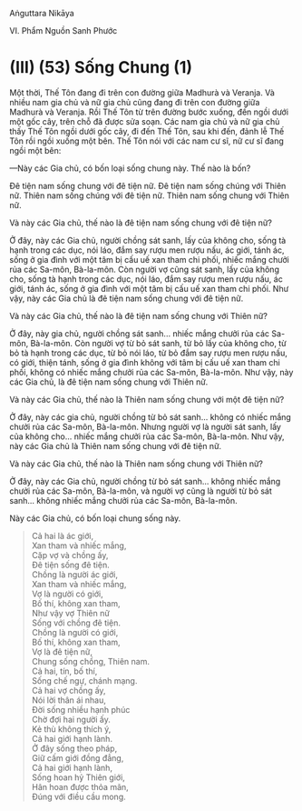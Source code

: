 Aṅguttara Nikāya

VI. Phẩm Nguồn Sanh Phước

# (III) (53) Sống Chung (1)

Một thời, Thế Tôn đang đi trên con đường giữa Madhurà và Veranja. Và nhiều nam gia chủ và nữ gia chủ cũng đang đi trên con đường giữa Madhurà và Veranja. Rồi Thế Tôn từ trên đường bước xuống, đến ngồi dưới một gốc cây, trên chỗ đã được sửa soạn. Các nam gia chủ và nữ gia chủ thấy Thế Tôn ngồi dưới gốc cây, đi đến Thế Tôn, sau khi đến, đảnh lễ Thế Tôn rồi ngồi xuống một bên. Thế Tôn nói với các nam cư sĩ, nữ cư sĩ đang ngồi một bên:

—Này các Gia chủ, có bốn loại sống chung này. Thế nào là bốn?

Ðê tiện nam sống chung với đê tiện nữ. Ðê tiện nam sống chúng với Thiên nữ. Thiên nam sống chúng với đê tiện nữ. Thiên nam sống chung với Thiên nữ.

Và này các Gia chủ, thế nào là đê tiện nam sống chung với đê tiện nữ?

Ở đây, này các Gia chủ, người chồng sát sanh, lấy của không cho, sống tà hạnh trong các dục, nói láo, đắm say rượu men rượu nấu, ác giới, tánh ác, sống ở gia đình với một tâm bị cấu uế xan tham chi phối, nhiếc mắng chưởi rủa các Sa-môn, Bà-la-môn. Còn người vợ cũng sát sanh, lấy của không cho, sống tà hạnh trong các dục, nói láo, đắm say rượu men rượu nấu, ác giới, tánh ác, sống ở gia đình với một tâm bị cấu uế xan tham chi phối. Như vậy, này các Gia chủ là đê tiện nam sống chung với đê tiện nữ.

Và này các Gia chủ, thế nào là đê tiện nam sống chung với Thiên nữ?

Ở đây, này gia chủ, người chồng sát sanh... nhiếc mắng chưởi rủa các Sa-môn, Bà-la-môn. Còn người vợ từ bỏ sát sanh, từ bỏ lấy của không cho, từ bỏ tà hạnh trong các dục, từ bỏ nói láo, từ bỏ đắm say rượu men rượu nấu, có giới, thiện tánh, sống ở gia đình không với tâm bị cấu uế xan tham chi phối, không có nhiếc mắng chưởi rủa các Sa-môn, Bà-la-môn. Như vậy, này các Gia chủ, là đê tiện nam sống chung với Thiên nữ.

Và này các Gia chủ, thế nào là Thiên nam sống chung với một đê tiện nữ?

Ở đây, này các gia chủ, người chồng từ bỏ sát sanh... không có nhiếc mắng chưởi rủa các Sa-môn, Bà-la-môn. Nhưng người vợ là người sát sanh, lấy của không cho... nhiếc mắng chưởi rủa các Sa-môn, Bà-la-môn. Như vậy, này các Gia chủ là Thiên nam sống chung với đê tiện nữ.

Và này các Gia chủ, thế nào là Thiên nam sống chung với Thiên nữ?

Ở đây, này các Gia chủ, người chồng từ bỏ sát sanh... không nhiếc mắng chưởi rủa các Sa-môn, Bà-la-môn, và người vợ cũng là người từ bỏ sát sanh... không nhiếc mắng chưởi rủa các Sa-môn, Bà-la-môn.

Này các Gia chủ, có bốn loại chung sống này.

> Cả hai là ác giới,  
> Xan tham và nhiếc mắng,  
> Cặp vợ và chồng ấy,  
> Ðê tiện sống đê tiện.  
> Chồng là người ác giới,  
> Xan tham và nhiếc mắng,  
> Vợ là người có giới,  
> Bố thí, không xan tham,  
> Như vậy vợ Thiên nữ  
> Sống với chồng đê tiện.  
> Chồng là người có giới,  
> Bố thí, không xan tham,  
> Vợ là đê tiện nữ,  
> Chung sống chồng, Thiên nam.  
> Cả hai, tín, bố thí,  
> Sống chế ngự, chánh mạng.  
> Cả hai vợ chồng ấy,  
> Nói lời thân ái nhau,  
> Ðời sống nhiều hạnh phúc  
> Chờ đợi hai người ấy.  
> Kẻ thù không thích ý,  
> Cả hai giới hạnh lành.  
> Ở đây sống theo pháp,  
> Giữ cấm giới đồng đẳng,  
> Cả hai giới hạnh lành,  
> Sống hoan hỷ Thiên giới,  
> Hân hoan được thỏa mãn,  
> Ðúng với điều cầu mong.

